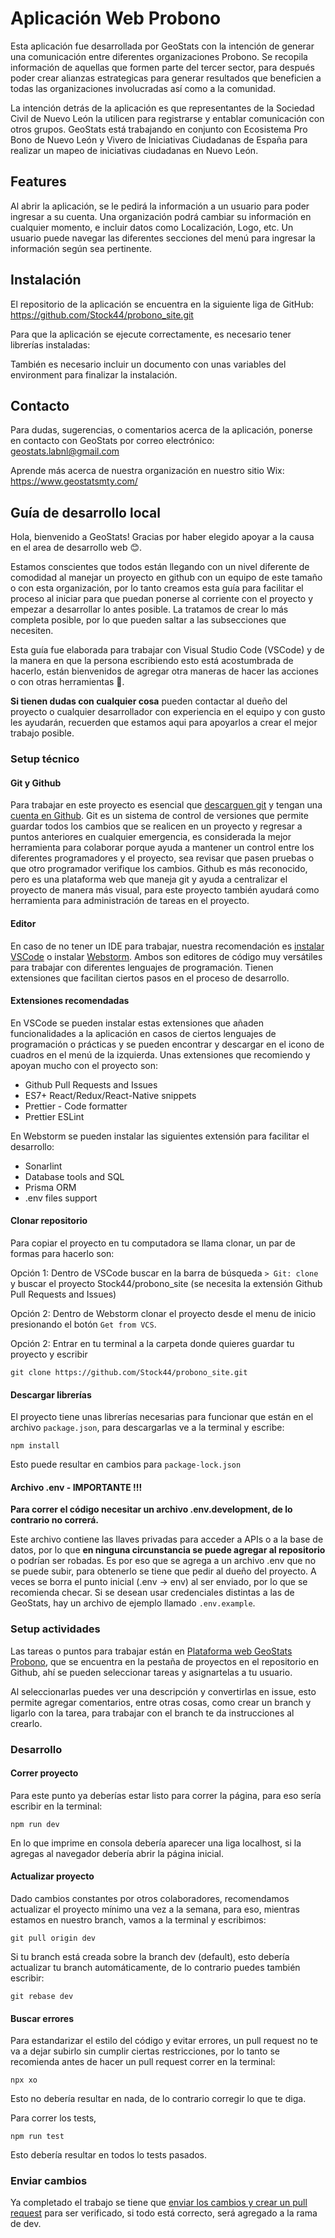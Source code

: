 # Aplicación Web Probono

Esta aplicación fue desarrollada por GeoStats con la intención de generar una comunicación entre diferentes organizaciones Probono. Se recopila información de aquellas que formen parte del tercer sector, para después poder crear alianzas estrategicas para generar resultados que beneficien a todas las organizaciones involucradas así como a la comunidad. 

La intención detrás de la aplicación es que representantes de la Sociedad Civil de Nuevo León la utilicen para registrarse y entablar comunicación con otros grupos. GeoStats está trabajando en conjunto con Ecosistema Pro Bono de Nuevo León y Vivero de Iniciativas Ciudadanas de España para realizar un mapeo de iniciativas ciudadanas en Nuevo León. 

## Features
Al abrir la aplicación, se le pedirá la información a un usuario para poder ingresar a su cuenta. Una organización podrá cambiar su información en cualquier momento, e incluir datos como Localización, Logo, etc. Un usuario puede navegar las diferentes secciones del menú para ingresar la información según sea pertinente. 

## Instalación
El repositorio de la aplicación se encuentra en la siguiente liga de GitHub: https://github.com/Stock44/probono_site.git

Para que la aplicación se ejecute correctamente, es necesario tener librerías instaladas: 

También es necesario incluir un documento con unas variables del environment para finalizar la instalación. 

## Contacto
Para dudas, sugerencias, o comentarios acerca de la aplicación, ponerse en contacto con GeoStats por correo electrónico: geostats.labnl@gmail.com

Aprende más acerca de nuestra organización en nuestro sitio Wix: https://www.geostatsmty.com/

## Guía de desarrollo local

Hola, bienvenido a GeoStats! Gracias por haber elegido apoyar a la causa en el area de desarrollo web 😊.

Estamos conscientes que todos están llegando con un nivel diferente de comodidad al manejar un proyecto en github con un equipo de este tamaño o con esta organización, por lo tanto creamos esta guía para facilitar el proceso al iniciar para que puedan ponerse al corriente con el proyecto y empezar a desarrollar lo antes posible. La tratamos de crear lo más completa posible, por lo que pueden saltar a las subsecciones que necesiten.

Esta guía fue elaborada para trabajar con Visual Studio Code (VSCode) y de la manera en que la persona escribiendo esto está acostumbrada de hacerlo, están bienvenidos de agregar otra maneras de hacer las acciones o con otras herramientas 🙂.

**Si tienen dudas con cualquier cosa** pueden contactar al dueño del proyecto o cualquier desarrollador con experiencia en el equipo y con gusto les ayudarán, recuerden que estamos aqui para apoyarlos a crear el mejor trabajo posible.

### Setup técnico

#### Git y Github

Para trabajar en este proyecto es esencial que [descarguen git](https://git-scm.com/downloads) y tengan una [cuenta en Github](https://github.com/). Git es un sistema de control de versiones que permite guardar todos los cambios que se realicen en un proyecto y regresar a puntos anteriores en cualquier emergencia, es considerada la mejor herramienta para colaborar porque ayuda a mantener un control entre los diferentes programadores y el proyecto, sea revisar que pasen pruebas o que otro programador verifique los cambios. Github es más reconocido, pero es una plataforma web que maneja git y ayuda a centralizar el proyecto de manera más visual, para este proyecto también ayudará como herramienta para administración de tareas en el proyecto.

#### Editor

En caso de no tener un IDE para trabajar, nuestra recomendación es [instalar VSCode](https://code.visualstudio.com/download) o instalar [Webstorm](https://www.jetbrains.com/webstorm/). Ambos son editores de código muy versátiles para trabajar con diferentes lenguajes de programación. Tienen extensiones que facilitan ciertos pasos en el proceso de desarrollo.

#### Extensiones recomendadas

En VSCode se pueden instalar estas extensiones que añaden funcionalidades a la aplicación en casos de ciertos lenguajes de programación o prácticas y se pueden encontrar y descargar en el icono de cuadros en el menú de la izquierda. Unas extensiones que recomiendo y apoyan mucho con el proyecto son:

- Github Pull Requests and Issues
- ES7+ React/Redux/React-Native snippets
- Prettier - Code formatter
- Prettier ESLint

En Webstorm se pueden instalar las siguientes extensión para facilitar el desarrollo:
- Sonarlint
- Database tools and SQL
- Prisma ORM
- .env files support

#### Clonar repositorio

Para copiar el proyecto en tu computadora se llama clonar, un par de formas para hacerlo son:

Opción 1: Dentro de VSCode buscar en la barra de búsqueda `> Git: clone` y buscar el proyecto Stock44/probono_site (se necesita la extensión Github Pull Requests and Issues)

Opción 2: Dentro de Webstorm clonar el proyecto desde el menu de inicio presionando el botón `Get from VCS`.

Opción 2: Entrar en tu terminal a la carpeta donde quieres guardar tu proyecto y escribir

```CLI
git clone https://github.com/Stock44/probono_site.git
```

#### Descargar librerías

El proyecto tiene unas librerías necesarias para funcionar que están en el archivo `package.json`, para descargarlas ve a la terminal y escribe:

```CLI
npm install
```

Esto puede resultar en cambios para `package-lock.json`

#### Archivo .env - IMPORTANTE !!!

**Para correr el código necesitar un archivo .env.development, de lo contrario no correrá.**

Este archivo contiene las llaves privadas para acceder a APIs o a la base de datos, por lo que **en ninguna circunstancia se puede agregar al repositorio** o podrían ser robadas.
Es por eso que se agrega a un archivo .env que no se puede subir, para obtenerlo se tiene que pedir al dueño del proyecto. A veces se borra el punto inicial (.env -> env) al ser enviado, por lo que se recomienda checar.
Si se desean usar credenciales distintas a las de GeoStats, hay un archivo de ejemplo llamado `.env.example`.

### Setup actividades

Las tareas o puntos para trabajar están en [Plataforma web GeoStats Probono](https://github.com/users/Stock44/projects/5), que se encuentra en la pestaña de proyectos en el repositorio en Github, ahí se pueden seleccionar tareas y asignartelas a tu usuario.

Al seleccionarlas puedes ver una descripción y convertirlas en issue, esto permite agregar comentarios, entre otras cosas, como crear un branch y ligarlo con la tarea, para trabajar con el branch te da instrucciones al crearlo.

### Desarrollo

#### Correr proyecto

Para este punto ya deberías estar listo para correr la página, para eso sería escribir en la terminal:

```CLI
npm run dev
```

En lo que imprime en consola debería aparecer una liga localhost, si la agregas al navegador debería abrir la página inicial.

#### Actualizar proyecto

Dado cambios constantes por otros colaboradores, recomendamos actualizar el proyecto mínimo una vez a la semana, para eso, mientras estamos en nuestro branch, vamos a la terminal y escribimos:

```CLI
git pull origin dev
```

Si tu branch está creada sobre la branch dev (default), esto debería actualizar tu branch automáticamente, de lo contrario puedes también escribir:

```CLI
git rebase dev
```

#### Buscar errores

Para estandarizar el estilo del código y evitar errores, un pull request no te va a dejar subirlo sin cumplir ciertas restricciones, por lo tanto se recomienda antes de hacer un pull request correr en la terminal:

```CLI
npx xo
```

Esto no debería resultar en nada, de lo contrario corregir lo que te diga.

Para correr los tests,

```CLI
npm run test
```

Esto debería resultar en todos lo tests pasados.

### Enviar cambios

Ya completado el trabajo se tiene que [enviar los cambios y crear un pull request](https://youtu.be/eLmpKKaQL54?t=163) para ser verificado, si todo está correcto, será agregado a la rama de dev.
